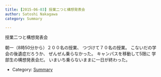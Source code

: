 ```yaml
---
title: [2015-06-03] 授業二つと構想発表会
author: Satoshi Nakagawa
category: Summary

---
```


授業二つと構想発表会

 朝一（8時50分から）２００名の授業、
つづけて７０名の授業。
こないだの学会の後遺症だろうか、
ぜんぜん乗らなかった。
キャンパスを移動して5限に
学部生の構想発表会だ。
いまいち乗らないままに一日が終わった。

- Category: [Summary](https://merapano.github.io/categories.html#Summary)

